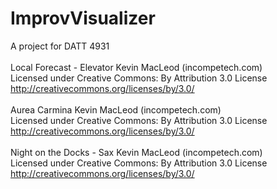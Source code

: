 # ImprovVisualizer
A project for DATT 4931
<br /><br />
Local Forecast - Elevator Kevin MacLeod (incompetech.com)<br />
Licensed under Creative Commons: By Attribution 3.0 License<br />
http://creativecommons.org/licenses/by/3.0/<br /><br />
Aurea Carmina Kevin MacLeod (incompetech.com)<br />
Licensed under Creative Commons: By Attribution 3.0 License<br />
http://creativecommons.org/licenses/by/3.0/<br />
<br />
Night on the Docks - Sax Kevin MacLeod (incompetech.com)<br />
Licensed under Creative Commons: By Attribution 3.0 License<br />
http://creativecommons.org/licenses/by/3.0/
